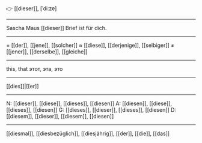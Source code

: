 👉 [[dieser]], [ˈdiːzɐ]

---
 Sascha Maus [[dieser]] Brief ist für dich.

---
= [[der]], [[jene]], [[solcher]]
≈ [[diese]], [[derjenige]], [[selbiger]]
≠ [[jener]], [[derselbe]], [[gleiche]]

---
this, that
этот, эта, это

---
[[dies]]|[[er]]

---
N: [[dieser]], [[diese]], [[dieses]], [[diesen]]
A: [[diesen]], [[diese]], [[dieses]], [[diesen]]
G: [[dieses]], [[dieser]], [[dieses]], [[diesen]]
D: [[diesem]], [[dieser]], [[diesem]], [[diesen]]

---
[[diesmal]], [[diesbezüglich]], [[diesjährig]], [[der]], [[die]], [[das]]
